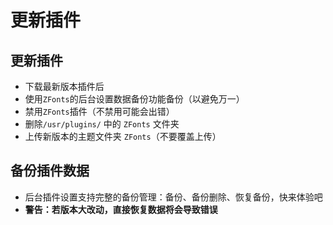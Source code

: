 # 更新插件
## 更新插件
- 下载最新版本插件后
- 使用`ZFonts`的后台设置数据备份功能备份（以避免万一）
- 禁用`ZFonts`插件（不禁用可能会出错）
- 删除`/usr/plugins/` 中的 `ZFonts` 文件夹
- 上传新版本的主题文件夹 `ZFonts`（不要覆盖上传）

## 备份插件数据
- 后台插件设置支持完整的备份管理：备份、备份删除、恢复备份，快来体验吧
- <strong>警告：若版本大改动，直接恢复数据将会导致错误</strong>
